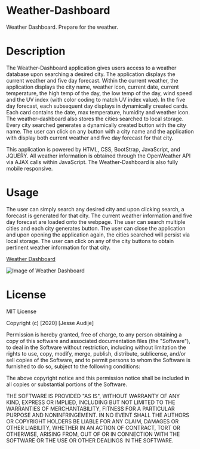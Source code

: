 # Weather-Dashboard
Weather Dashboard. Prepare for the weather.

# Description

The Weather-Dashboard application gives users access to a weather database upon searching a desired city. The application displays the current weather and five day forecast. Within the current weather, the application displays the city name, weather icon, current date, current temperature, the high temp of the day, the low temp of the day, wind speed and the UV index (with color coding to match UV index value). In the five day forecast, each subsequent day displays in dynamically created cards. Each card contains the date, max temperature, humidity and weather icon. The weather-dashboard also stores the cities searched to local storage. Every city searched generates a dynamically created button with the city name. The user can click on any button with a city name and the application with display both current weather and five day forecast for that city.

This application is powered by HTML, CSS, BootStrap, JavaScript, and JQUERY. All weather information is obtained through the OpenWeather API via AJAX calls within JavaScript. The Weather-Dashboard is also fully mobile responsive.

# Usage

The user can simply search any desired city and upon clicking search, a forecast is generated for that city. The current weather information and five day forecast are loaded onto the webpage. The user can search multiple cities and each city generates button. The user can close the application and upon opening the application again, the cities searched will persist via local storage. The user can click on any of the city buttons to obtain pertinent weather information for that city.

[Weather Dashboard](https://audijej.github.io/Weather-Dashboard/)

![Image of Weather Dashboard](WeatherDashboard.gif)

# License

MIT License

Copyright (c) [2020] [Jesse Audije]

Permission is hereby granted, free of charge, to any person obtaining a copy of this software and associated documentation files (the "Software"), to deal in the Software without restriction, including without limitation the rights to use, copy, modify, merge, publish, distribute, sublicense, and/or sell copies of the Software, and to permit persons to whom the Software is furnished to do so, subject to the following conditions:

The above copyright notice and this permission notice shall be included in all copies or substantial portions of the Software.

THE SOFTWARE IS PROVIDED "AS IS", WITHOUT WARRANTY OF ANY KIND, EXPRESS OR IMPLIED, INCLUDING BUT NOT LIMITED TO THE WARRANTIES OF MERCHANTABILITY, FITNESS FOR A PARTICULAR PURPOSE AND NONINFRINGEMENT. IN NO EVENT SHALL THE AUTHORS OR COPYRIGHT HOLDERS BE LIABLE FOR ANY CLAIM, DAMAGES OR OTHER LIABILITY, WHETHER IN AN ACTION OF CONTRACT, TORT OR OTHERWISE, ARISING FROM, OUT OF OR IN CONNECTION WITH THE SOFTWARE OR THE USE OR OTHER DEALINGS IN THE SOFTWARE.

